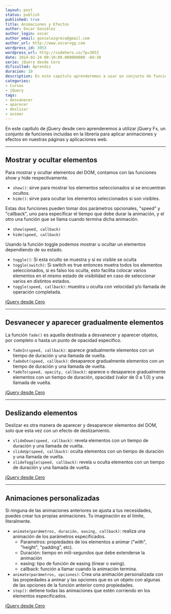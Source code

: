 ```yaml
---
layout: post
status: publish
published: true
title: Animaciones y Efectos
author: Oscar González
author_login: oscar
author_email: gonzalezgreco@gmail.com
author_url: http://www.oscarvgg.com
wordpress_id: 3053
wordpress_url: http://codehero.co/?p=3053
date: 2014-02-24 00:10:09.000000000 -04:30
serie: jQuery desde Cero
dificultad: Aprendiz
duracion: 10
description: En este capítulo aprenderemos a usar un conjunto de funciones para aplicar animaciones y efectos en nuestras páginas y aplicaciones web.
categories:
- Cursos
- jQuery
tags:
- desvanecer
- aparecer
- deslizar
- animar
---
```

<p>En este capítulo de jQuery desde cero aprenderemos a utilizar jQuery Fx, un conjunto de funciones incluidas en la librería para aplicar animaciones y efectos en nuestras páginas y aplicaciones web.</p>

<hr />

<h2>Mostrar y ocultar elementos</h2>

<p>Para mostrar y ocultar elementos del DOM, contamos con las funciones show y hide respectivamente.</p>

<ul>
<li><code>show()</code>: sirve para mostrar los elementos seleccionados si se encuentran ocultos.</li>
<li><code>hide()</code>: sirve para ocultar los elementos seleccionados si son visibles.</li>
</ul>

<p>Estas dos funciones pueden tomar dos parámetros opcionales, "speed" y "callback", uno para especificar el tiempo que debe durar la animación, y el otro una función que se llama cuando termina dicha animación.</p>

<ul>
<li><code>show(speed, callback)</code></li>
<li><code>hide(speed, callback)</code></li>
</ul>

<p>Usando la función toggle podemos mostrar u ocultar un elementos dependiendo de su estado.</p>

<ul>
<li><code>toggle()</code>: Si esta oculto se muestra y si es visible se oculta</li>
<li><code>toggle(switch)</code>: Si switch es true entonces muetra todos los elementos seleccionados, si es falso los oculta, esto facilita colocar varios elementos en el mismo estado de visibilidad en caso de seleccionar varios en distintos estados.</li>
<li><code>toggle(speed, callback)</code>: muestra u oculta con velocidad y/o llamada de operación completada.</li>
</ul>

<p><a class="jsbin-embed" href="http://jsbin.com/godav/3/embed?html,js,output">jQuery desde Cero</a><script src="http://static.jsbin.com/js/embed.js"></script></p>

<hr />

<h2>Desvanecer y aparecer gradualmente elementos</h2>

<p>La función <code>fade()</code> es aquella destinada a desvanecer y aparecer objetos, por completo o hasta un punto de opacidad especifico.</p>

<ul>
<li><code>fadeIn(speed, callback)</code>: aparece gradualmente elementos con un tiempo de duración y una llamada de vuelta.</li>
<li><code>fadeOut(speed, callback)</code>: desaparece gradualmente elementos con un tiempo de duración y una llamada de vuelta.</li>
<li><code>fadeTo(speed, opacity, callback)</code>: aparece o desaparece gradualmente elementos con un tiempo de duración, opacidad (valor de 0 a 1.0) y una llamada de vuelta.</li>
</ul>

<p><a class="jsbin-embed" href="http://jsbin.com/tihar/1/embed?html,js,output">jQuery desde Cero</a><script src="http://static.jsbin.com/js/embed.js"></script></p>

<hr />

<h2>Deslizando elementos</h2>

<p>Deslizar es otra manera de aparecer y desaparecer elementos del DOM, solo que esta vez con un efecto de deslizamiento.</p>

<ul>
<li><code>slideDown(speed, callback)</code>: revela elementos con un tiempo de duración y una llamada de vuelta.</li>
<li><code>slideUp(speed, callback)</code>: oculta elementos con un tiempo de duración y una llamada de vuelta.</li>
<li><code>slideToggle(speed, callback)</code>: revela u oculta elementos con un tiempo de duración y una llamada de vuelta.</li>
</ul>

<p><a class="jsbin-embed" href="http://jsbin.com/comep/1/embed?html,js,output">jQuery desde Cero</a><script src="http://static.jsbin.com/js/embed.js"></script></p>

<hr />

<h2>Animaciones personalizadas</h2>

<p>Si ninguna de las animaciones anteriores se ajusta a tus necesidades, puedes crear tus propias animaciones. Tu imaginación es el límite, literalmente.</p>

<ul>
<li><code>animate(parámetros, duración, easing, callback)</code>: realiza una animación de los parámetros especificados.

<ul>
<li>Parametros: propiedades de los elementos a animar ("with", "height", "padding", etc).</li>
<li>Duración: tiempo en mili-segundos que debe extenderse la animación</li>
<li>easing: tipo de función de easing (linear o swing).</li>
<li>callback: función a llamar cuando la animación termina.</li>
</ul></li>
<li><code>animate(parámetros, opciones)</code>: Crea una animación personalizada con las propiedades a animar y las opciones que es un objeto con algunas de las opciones de la función anterior como propiedades.</li>
<li><code>stop()</code>: detiene todas las animaciones que estén corriendo en los elementos especificados.</li>
</ul>

<p><a class="jsbin-embed" href="http://jsbin.com/comep/1/embed?html,js,output">jQuery desde Cero</a><script src="http://static.jsbin.com/js/embed.js"></script></p>
